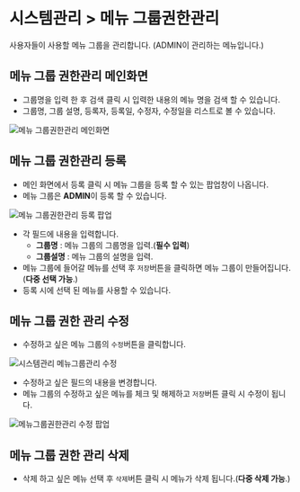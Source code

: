 # 시스템관리 > 메뉴 그룹권한관리
 사용자들이 사용할 메뉴 그룹을 관리합니다. (ADMIN이 관리하는 메뉴입니다.)

## 메뉴 그룹 권한관리 메인화면
 * 그룹명을 입력 한 후 검색 클릭 시 입력한 내용의 메뉴 명을 검색 할 수 있습니다.
 * 그룹명, 그룹 설명, 등록자, 등록일, 수정자, 수정일을 리스트로 볼 수 있습니다.

![메뉴 그룹권한관리 메인화면](https://user-images.githubusercontent.com/62526902/88043923-d5bac780-cb88-11ea-979b-a2a322d9eab9.PNG)

## 메뉴 그룹 권한관리 등록
 * 메인 화면에서 등록 클릭 시 메뉴 그룹을 등록 할 수 있는 팝업창이 나옵니다.
 * 메뉴 그룹은 **ADMIN**이 등록 할 수 있습니다.

![메뉴 그룹권한관리 등록 팝업](https://user-images.githubusercontent.com/62526902/88045397-6c878400-cb89-11ea-80b9-952acfe699b3.PNG)

 * 각 필드에 내용을 입력합니다.
   * **그룹명** : 메뉴 그룹의 그룹명을 입력.(**필수 입력**)
   * **그룹설명** : 메뉴 그룹의 설명을 입력.
 * 메뉴 그룹에 들어갈 메뉴를 선택 후 `저장`버튼을 클릭하면 메뉴 그룹이 만들어집니다.(**다중 선택 가능**.)
 * 등록 시에 선택 된 메뉴를 사용할 수 있습니다.

## 메뉴 그룹 권한 관리 수정
 * 수정하고 싶은 메뉴 그룹의 `수정`버튼을 클릭합니다.

![시스템관리 메뉴그룹관리 수정](https://user-images.githubusercontent.com/62526902/88045873-2d0d6780-cb8a-11ea-9a91-9837e24d1be6.PNG)

 * 수정하고 싶은 필드의 내용을 변경합니다.
 * 메뉴 그룹의 수정하고 싶은 메뉴를 체크 및 해제하고 `저장`버튼 클릭 시 수정이 됩니다.

![메뉴그룹권한관리 수정 팝업](https://user-images.githubusercontent.com/62526902/88046104-87a6c380-cb8a-11ea-8b23-3a5321f9bffc.PNG)

## 메뉴 그룹 권한 관리 삭제
 * 삭제 하고 싶은 메뉴 선택 후 `삭제`버튼 클릭 시 메뉴가 삭제 됩니다.(**다중 삭제 가능**.)
